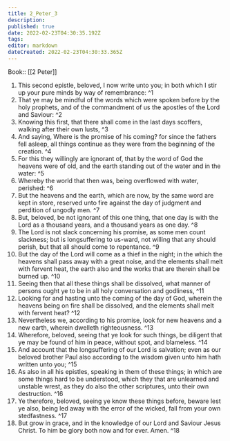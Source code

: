 ```yaml
---
title: 2_Peter_3
description: 
published: true
date: 2022-02-23T04:30:35.192Z
tags: 
editor: markdown
dateCreated: 2022-02-23T04:30:33.365Z
---
```


 Book:: [[2 Peter]]
 1. This second epistle, beloved, I now write unto you; in both which I stir up your pure minds by way of remembrance: ^1
 2. That ye may be mindful of the words which were spoken before by the holy prophets, and of the commandment of us the apostles of the Lord and Saviour: ^2
 3. Knowing this first, that there shall come in the last days scoffers, walking after their own lusts, ^3
 4. And saying, Where is the promise of his coming? for since the fathers fell asleep, all things continue as they were from the beginning of the creation. ^4
 5. For this they willingly are ignorant of, that by the word of God the heavens were of old, and the earth standing out of the water and in the water: ^5
 6. Whereby the world that then was, being overflowed with water, perished: ^6
 7. But the heavens and the earth, which are now, by the same word are kept in store, reserved unto fire against the day of judgment and perdition of ungodly men. ^7
 8. But, beloved, be not ignorant of this one thing, that one day is with the Lord as a thousand years, and a thousand years as one day. ^8
 9. The Lord is not slack concerning his promise, as some men count slackness; but is longsuffering to us-ward, not willing that any should perish, but that all should come to repentance. ^9
 10. But the day of the Lord will come as a thief in the night; in the which the heavens shall pass away with a great noise, and the elements shall melt with fervent heat, the earth also and the works that are therein shall be burned up. ^10
 11. Seeing then that all these things shall be dissolved, what manner of persons ought ye to be in all holy conversation and godliness, ^11
 12. Looking for and hasting unto the coming of the day of God, wherein the heavens being on fire shall be dissolved, and the elements shall melt with fervent heat? ^12
 13. Nevertheless we, according to his promise, look for new heavens and a new earth, wherein dwelleth righteousness. ^13
 14. Wherefore, beloved, seeing that ye look for such things, be diligent that ye may be found of him in peace, without spot, and blameless. ^14
 15. And account that the longsuffering of our Lord is salvation; even as our beloved brother Paul also according to the wisdom given unto him hath written unto you; ^15
 16. As also in all his epistles, speaking in them of these things; in which are some things hard to be understood, which they that are unlearned and unstable wrest, as they do also the other scriptures, unto their own destruction. ^16
 17. Ye therefore, beloved, seeing ye know these things before, beware lest ye also, being led away with the error of the wicked, fall from your own stedfastness. ^17
 18. But grow in grace, and in the knowledge of our Lord and Saviour Jesus Christ. To him be glory both now and for ever. Amen. ^18
